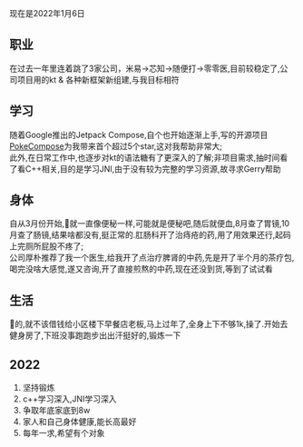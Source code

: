 现在是2022年1月6日

## 职业
在过去一年里连着跳了3家公司，米易->芯知->随便打->零零医,目前较稳定了,公司项目用的kt & 各种新框架新组建,与我目标相符

## 学习
随着Google推出的Jetpack Compose,自个也开始逐渐上手,写的开源项目[PokeCompose](https://github.com/taxeric/PokeCompose)为我带来首个超过5个star,这对我帮助非常大;  
此外,在日常工作中,也逐步对kt的语法糖有了更深入的了解;非项目需求,抽时间看了看C++相关,目的是学习JNI,由于没有较为完整的学习资源,故寻求Gerry帮助

## 身体
自从3月份开始,💩就一直像便秘一样,可能就是便秘吧,随后就便血,8月查了胃镜,10月查了肠镜,结果啥都没有,挺正常的.肛肠科开了治痔疮的药,用了用效果还行,起码上完厕所屁股不疼了;  
公司厚朴推荐了我一个医生,给我开了点治疗脾肾的中药,先是开了半个月的茶疗包,喝完没啥大感觉,遂又咨询,开了直接煎熬的中药,现在还没到货,等到了试试看

## 生活
🐎的,就不该借钱给小区楼下早餐店老板,马上过年了,全身上下不够1k,操了.开始去健身房了,下班没事跑跑步出出汗挺好的,锻炼一下

## 2022
1. 坚持锻炼
2. c++学习深入,JNI学习深入
3. 争取年底家底到8w
4. 家人和自己身体健康,能长高最好
5. 每年一求,希望有个对象

